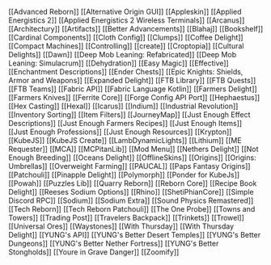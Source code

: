 [[Advanced Reborn]]
[[Alternative Origin GUI]]
[[Appleskin]]
[[Applied Energistics 2]]
[[Applied Energistics 2 Wireless Terminals]]
[[Arcanus]]
[[Architectury]]
[[Artifacts]]
[[Better Advancements]]
[[Blahaj]]
[[Bookshelf]]
[[Cardinal Components]]
[[Cloth Config]]
[[Clumps]]
[[Coffee Delight]]
[[Compact Machines]]
[[Controlling]]
[[create]]
[[Croptopia]]
[[Cultural Delights]]
[[Dawn]]
[[Deep Mob Leaning: Refabricated]]
[[Deep Mob Leaning: Simulacrum]]
[[Dehydration]]
[[Easy Magic]]
[[Effective]]
[[Enchantment Descriptions]]
[[Ender Chests]]
[[Epic Knights: Shields, Armor and Weapons]]
[[Expanded Delight]]
[[FTB Library]]
[[FTB Quests]]
[[FTB Teams]]
[[Fabric API]]
[[Fabric Language Kotlin]]
[[Farmers Delight]]
[[Farmers Knives]]
[[Ferrite Core]]
[[Forge Config API Port]]
[[Hephaestus]]
[[Hex Casting]]
[[Hexal]]
[[Icarus]]
[[Indium]]
[[Industrial Revolution]]
[[Inventory Sorting]]
[[Item Filters]]
[[JourneyMap]]
[[Just Enough Effect Descriptions]]
[[Just Enough Farmers Recipes]]
[[Just Enough Items]]
[[Just Enough Professions]]
[[Just Enough Resources]]
[[Krypton]]
[[KubeJS]]
[[KubeJS Create]]
[[LambDynamicLights]]
[[Lithium]]
[[ME Requester]]
[[MCA]]
[[MCPitanLib]]
[[Mod Menu]]
[[Nethers Delight]]
[[Not Enough Breeding]]
[[Oceans Delight]]
[[OfflineSkins]]
[[Origins]]
[[Origins: Umbrellas]]
[[Overweight Farming]]
[[PAUCAL]]
[[Paps Fantasy Origins]]
[[Patchouli]]
[[Pinapple Delight]]
[[Polymorph]]
[[Ponder for KubeJs]]
[[Powah]]
[[Puzzles Lib]]
[[Quarry Reborn]]
[[Reborn Core]]
[[Recipe Book Delight]]
[[Reeses Sodium Options]]
[[Rhino]]
[[ShetiPhianCore]]
[[Simple Discord RPC]]
[[Sodium]]
[[Sodium Extra]]
[[Sound Physics Remastered]]
[[Tech Reborn]]
[[Tech Reborn Patchouli]]
[[The One Probe]]
[[Towns and Towers]]
[[Trading Post]]
[[Travelers Backpack]]
[[Trinkets]]
[[Trowel]]
[[Universal Ores]]
[[Waystones]]
[[With Thursday]]
[[With Thursday Delight]]
[[YUNG's API]]
[[YUNG's Better Desert Temples]]
[[YUNG's Better Dungeons]]
[[YUNG's Better Nether Fortress]]
[[YUNG's Better Stongholds]]
[[Youre in Grave Danger]]
[[Zoomify]]